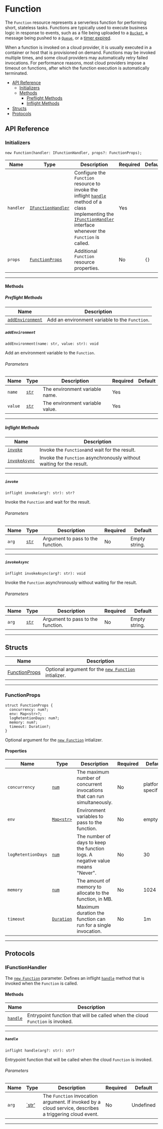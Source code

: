 # Function

The `Function` resource represents a serverless function for performing short, stateless tasks. Functions are typically used to execute business logic in response to events, such as a file being uploaded to a [`Bucket`](./bucket.md), a message being pushed to a [`Queue`](./queue.md), or a [timer expired](./schedule.md).

When a function is invoked on a cloud provider, it is usually executed in a container or host that is provisioned on demand. Functions may be invoked multiple times, and some cloud providers may automatically retry failed invocations. For performance reasons, most cloud providers impose a timeout on functions, after which the function execution is automatically terminated.

- [API Reference](#api-reference)
    - [Initializers](#initializers)
    - [Methods](#methods)
        - [Preflight Methods](#preflight-methods)
        - [Inflight Methods](#inflight-methods)
- [Structs](#structs)
- [Protocols](#protocols)

## API Reference <a id="api-reference"></a>

### Initializers <a id="initializers"></a>

```wing
new Function(handler: IFunctionHandler, props?: FunctionProps);
```

| **Name** | **Type** | **Description** | **Required** | **Default** |
| --- | --- | --- | --- | --- |
| `handler` | [`IFunctionHandler`](#IFunctionHandler-) | Configure the `Function` resource to invoke the inflight [`handle`](#handle) method of a class implementing the [`IFunctionHandler`](#IFunctionHandler-) interface whenever the `Function` is called.| Yes | |
| `props` | [`FunctionProps`](#FunctionProps-) | Additional `Function` resource properties. | No | `{}` |

---

#### Methods <a id="methods"></a>

##### Preflight Methods <a id="preflight-methods"></a>

| **Name** | **Description** |
| --- | --- |
| [`addEnvironment`](#addEnvironment-) | Add an environment variable to the `Function`. |

##### `addEnvironment` <a id="addEnvironment-"></a>

```wing
addEnvironment(name: str, value: str): void
```

Add an environment variable to the `Function`.

###### Parameters <a id ="Function.addEnvironment.parameters"></a>

| **Name** | **Type** | **Description** | **Required** | **Default** |
| -------- | -------- | --------------- | ------------ | ----------- |
| `name` | [`str`](../spec.md#standard-types) | The environment variable name. | Yes | |
| `value` | [`str`](../spec.md#standard-types) | The environment variable value. | Yes | |

---

##### Inflight Methods <a id="inflight-methods"></a>

| **Name** | **Description** |
| --- | --- |
| [`invoke`](#invoke) | Invoke the `Function`and wait for the result. |
| [`invokeAsync`](#invokeAsync-) | Invoke the `Function` asynchronously without waiting for the result. |

---

##### `invoke` <a id="invoke"></a>

```wing
inflight invoke(arg?: str): str?
```

Invoke the `Function` and wait for the result.

###### Parameters <a id ="Function.invoke.parameters"></a>

| **Name** | **Type** | **Description** | **Required** | **Default** |
| -------- | -------- | --------------- | ------------ | ----------- |
| `arg` | [`str`](../spec.md#standard-types) | Argument to pass to the function. | No | Empty string. |

---

##### `invokeAsync` <a id="invokeAsync-"></a>

```wing
inflight invokeAsync(arg?: str): void
```

Invoke the `Function` asynchronously without waiting for the result.

###### Parameters <a id ="Function.invokeAsync.parameters"></a>

| **Name** | **Type** | **Description** | **Required** | **Default** |
| -------- | -------- | --------------- | ------------ | ----------- |
| `arg` | [`str`](../spec.md#standard-types) | Argument to pass to the function. | No | Empty string. |

---

## Structs <a id="structs"></a>

| **Name** | **Description** |
| -------- | --------------- |
| [FunctionProps](#FunctionProps-) | Optional argument for the [`new Function`](#initializers) intializer. |

---

### FunctionProps <a id="FunctionProps-"></a>

```wing
struct FunctionProps {
  concurrency: num?;
  env: Map<str>?;
  logRetentionDays: num?;
  memory: num?;
  timeout: Duration?;
}
```

Optional argument for the [`new Function`](#initializers) intializer.

#### Properties <a id="FunctionProps.Properties"></a>

| **Name** | **Type** | **Description** | **Required** | **Default** |
| --- | --- | --- | --- | --- |
| `concurrency` | [`num`](../spec.md#standard-types) | The maximum number of concurrent invocations that can run simultaneously. | No | platform-specific |
| `env`| [`Map<str>`](../spec.md#standard-types) | Environment variables to pass to the function. | No | empty |
| `logRetentionDays` | [`num`](../spec.md#standard-types) | The number of days to keep the function logs. A negative value means "Never".| No | 30 |
| `memory` | [`num`](../spec.md#standard-types) | The amount of memory to allocate to the function, in MB. | No | 1024 |
| `timeout` | [`Duration`](../spec.md#standard-types) | Maximum duration the function can run for a single invocation. | No | 1m |

---

## Protocols <a id="protocols"></a>

### IFunctionHandler <a id="IFunctionHandler-"></a>

The [`new Function`](#initializers) parameter.  Defines an inflight [`handle`](#handle) method that is invoked when the `Function` is called.

#### Methods <a id="IFunctionHandler.Methods"></a>

| **Name** | **Description** |
| --- | --- |
| [`handle`](#handle) | Entrypoint function that will be called when the cloud `Function` is invoked. |

---

##### `handle` <a id="handle"></a>

```wing
inflight handle(arg?: str): str?
```

Entrypoint function that will be called when the cloud `Function` is invoked.

###### Parameters <a id="IFunctionHandler.handle.parameters"></a>

| **Name** | **Type** | **Description** | **Required** | **Default** |
| -------- | -------- | --------------- | ------------ | ----------- |
| `arg` | [`str'](../spec.md#standard-types) | The `Function` invocation argument. If invoked by a cloud service, describes a triggering cloud event.  | No | Undefined |

---
